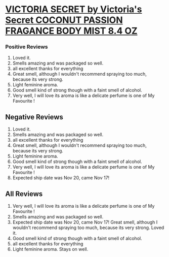 # [VICTORIA SECRET by Victoria&#x27;s Secret COCONUT PASSION FRAGANCE BODY MIST 8.4 OZ](https://products.checkmycream.com/products/VICTORIA-SECRET-by-Victoria&#x27;s-Secret-COCONUT-PASSION-FRAGANCE-BODY-MIST-8.4-OZ.html)

### Positive Reviews

<ol>
      <li>Loved it.</li>
      <li>Smells amazing and was packaged so well.</li>
      <li>all excellent thanks for everything</li>
      <li>Great smell, although I wouldn&#x27;t recommend spraying too much, because its very strong.</li>
      <li>Light feminine aroma.</li>
      <li>Good smell kind of strong though with a faint smell of alcohol.</li>
      <li>Very well, I will love its aroma is like a delicate perfume is one of My Favourite !</li>
</ol>


<h2>Negative Reviews</h2>
<ol>
<li> Loved it.</li>
<li> Smells amazing and was packaged so well.</li>
<li> all excellent thanks for everything</li>
<li> Great smell, although I wouldn&#x27;t recommend spraying too much, because its very strong.</li>
<li> Light feminine aroma.</li>
<li> Good smell kind of strong though with a faint smell of alcohol.</li>
<li> Very well, I will love its aroma is like a delicate perfume is one of My Favourite !</li>
<li> Expected ship date was Nov 20, came Nov 17!</li>
</ol>

<h2>All Reviews</h2>

<ol>
    <li> Very well, I will love its aroma is like a delicate perfume is one of My Favourite !</li>
    <li> Smells amazing and was packaged so well.</li>
    <li> Expected ship date was Nov 20, came Nov 17! Great smell, although I wouldn&#x27;t recommend spraying too much, because its very strong. Loved it.</li>
    <li> Good smell kind of strong though with a faint smell of alcohol.</li>
    <li> all excellent thanks for everything</li>
    <li> Light feminine aroma. Stays on well.</li>
</ol>





